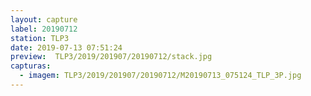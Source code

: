 ```yaml
---
layout: capture
label: 20190712
station: TLP3
date: 2019-07-13 07:51:24
preview:  TLP3/2019/201907/20190712/stack.jpg
capturas:
  - imagem: TLP3/2019/201907/20190712/M20190713_075124_TLP_3P.jpg
---
```


